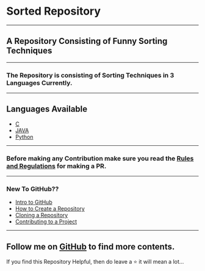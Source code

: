 # Sorted Repository
---------------------------------------
## A Repository Consisting of Funny Sorting Techniques
---------------------------------------
### The Repository is consisting of Sorting Techniques in 3 Languages Currently.
--------------------------------------
## Languages Available
* [C](C/Index.md)
* [JAVA](Java/Index.md)
* [Python](Python/Index.md)
--------------------------------------
### Before making any Contribution make sure you read the [Rules and Regulations](Rules_and_regulations.md) for making a PR.
----------------------------------------
### New To GitHub??
* [Intro to GitHub](https://youtu.be/wTTek8P2VB4)
* [How to Create a Repository](https://youtu.be/o6T5F7-SOAo)
* [Cloning a Repository](https://youtu.be/oYselL5G280)
* [Contributing to a Project](https://youtu.be/4vq07q7g2xE)
-----------------------------------------
Follow me on [GitHub](https://github.com/sayandas722) to find more contents.
-----------------------------------------
If you find this Repository Helpful, then do leave a :star: it will mean a lot...
